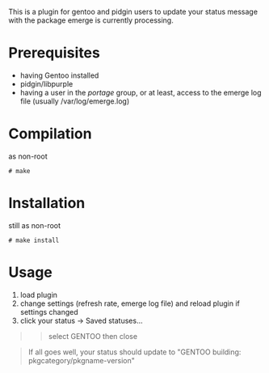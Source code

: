 This is a plugin for gentoo and pidgin users to update your status message with the package emerge is currently processing.

# Prerequisites #
  * having Gentoo installed
  * pidgin/libpurple
  * having a user in the _portage_ group, or at least, access to the emerge log file (usually /var/log/emerge.log)

# Compilation #
as non-root
```
# make
```

# Installation #
still as non-root
```
# make install
```

# Usage #
  1. load plugin
  1. change settings (refresh rate, emerge log file) and reload plugin if settings changed
  1. click your status -> Saved statuses...
> > select GENTOO then close

> If all goes well, your status should update to  "GENTOO building: pkgcategory/pkgname-version"
